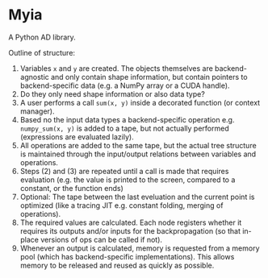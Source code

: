 # Myia

A Python AD library.

Outline of structure:

1. Variables `x` and `y` are created. The objects themselves are backend-agnostic and only contain shape information, but contain pointers to backend-specific data (e.g. a NumPy array or a CUDA handle).
  1. Do they only need shape information or also data type?
2. A user performs a call `sum(x, y)` inside a decorated function (or context manager).
3. Based no the input data types a backend-specific operation e.g. `numpy_sum(x, y)` is added to a tape, but not actually performed (expressions are evaluated lazily).
4. All operations are added to the same tape, but the actual tree structure is maintained through the input/output relations between variables and operations.
4. Steps (2) and (3) are repeated until a call is made that requires evaluation (e.g. the value is printed to the screen, compared to a constant, or the function ends)
5. Optional: The tape between the last eveluation and the current point is optimized (like a tracing JIT e.g. constant folding, merging of operations).
8. The required values are calculated. Each node registers whether it requires its outputs and/or inputs for the backpropagation (so that in-place versions of ops can be called if not).
9. Whenever an output is calculated, memory is requested from a memory pool (which has backend-specific implementations). This allows memory to be released and reused as quickly as possible.
